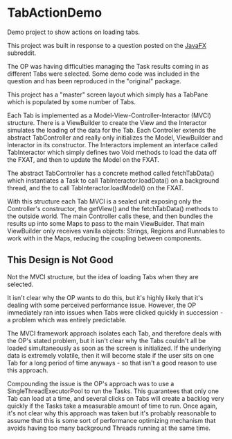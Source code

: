 # TabActionDemo
Demo project to show actions on loading tabs.

This project was built in response to a question posted on the [JavaFX](https://www.reddit.com/r/JavaFX/comments/14s0m0p/need_help_in_executor_service_and_javafx_task/) subreddit.

The OP was having difficulties managing the Task results coming in as different Tabs were selected.  Some demo code was included in the question and has been reproduced in the "original" package. 

This project has a "master" screen layout which simply has a TabPane which is populated by some number of Tabs.

Each Tab is implemented as a Model-View-Controller-Interactor (MVCI) structure.  There is a ViewBuilder to create the View and the Interactor simulates the loading of the data for the Tab.  Each Controller extends the abstract TabController and really only initializes the Model, ViewBuilder and Interactor in its constructor.  The Interactors implement an interface called TabInteractor which simply defines two Void methods to load the data off the FXAT, and then to update the Model on the FXAT.

The abstract TabController has a concrete method called fetchTabData() which instantiates a Task to call TabInteractor.loadData() on a background thread, and the to call TabInteractor.loadModel() on the FXAT.

With this structure each Tab MVCI is a sealed unit exposing only the Controller's constructor, the getView() and the fetchTabData() methods to the outside world.  The main Controller calls these, and then bundles the results up into some Maps to pass to the main ViewBuider.  That main ViewBuilder only receives vanilla objects: Strings, Regions and Runnables to work with in the Maps, reducing the coupling between components.

## This Design is Not Good 

Not the MVCI structure, but the idea of loading Tabs when they are selected.  

It isn't clear why the OP wants to do this, but it's highly likely that it's dealing with some perceived performance issue.  However, the OP immediately ran into issues when Tabs were clicked quickly in succession - a problem which was entirely predictable.  

The MVCI framework approach isolates each Tab, and therefore deals with the OP's stated problem, but it isn't clear why the Tabs couldn't all be loaded simultaneously as soon as the screen is initialized.  If the underlying data is extremely volatile, then it will become stale if the user sits on one Tab for a long period of time anyways - so that isn't a good reason to use this approach. 

Compounding the issue is the OP's approach was to use a SingleThreadExecutorPool to run the Tasks.  This guarantees that only one Tab can load at a time, and several clicks on Tabs will create a backlog very quickly if the Tasks take a measurable amount of time to run.  Once again, it's not clear why this approach was taken but it's probably reasonable to assume that this is some sort of performance optimizing mechanism that avoids having too many background Threads running at the same time. 
